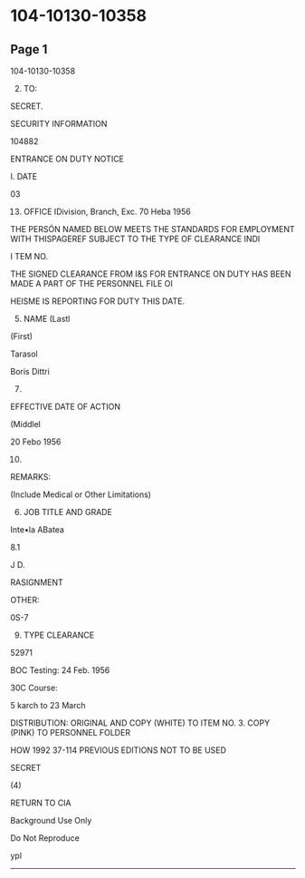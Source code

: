 # 104-10130-10358

## Page 1

104-10130-10358

2. TO:

SECRET.

SECURITY INFORMATION

104882

ENTRANCE ON DUTY NOTICE

I. DATE

03

13. OFFICE IDivision, Branch, Exc. 70 Heba 1956

THE PERSÓN NAMED BELOW MEETS THE STANDARDS FOR EMPLOYMENT WITH THISPAGEREF SUBJECT TO THE TYPE OF CLEARANCE INDI

I TEM NO.

THE SIGNED CLEARANCE FROM I&S FOR ENTRANCE ON DUTY HAS BEEN MADE A PART OF THE PERSONNEL FILE OI

HEISME IS REPORTING FOR DUTY THIS DATE.

5. NAME (Lastl

(First)

Tarasol

Boris Dittri

7.

EFFECTIVE DATE OF ACTION

(Middlel

20 Febo 1956

10.

REMARKS:

(Include Medical or Other Limitations)

6. JOB TITLE AND GRADE

Inte•la ABatea

8.1

J D.

RASIGNMENT

OTHER:

0S-7

9. TYPE CLEARANCE

52971

BOC Testing: 24 Feb. 1956

30C Course:

5 karch to 23 March

DISTRIBUTION: ORIGINAL AND COPY (WHITE) TO ITEM NO. 3. COPY (PINK) TO PERSONNEL FOLDER

HOW 1992 37-114 PREVIOUS EDITIONS NOT TO BE USED

SECRET

(4)

RETURN TO CIA

Background Use Only

Do Not Reproduce

ypl

---

